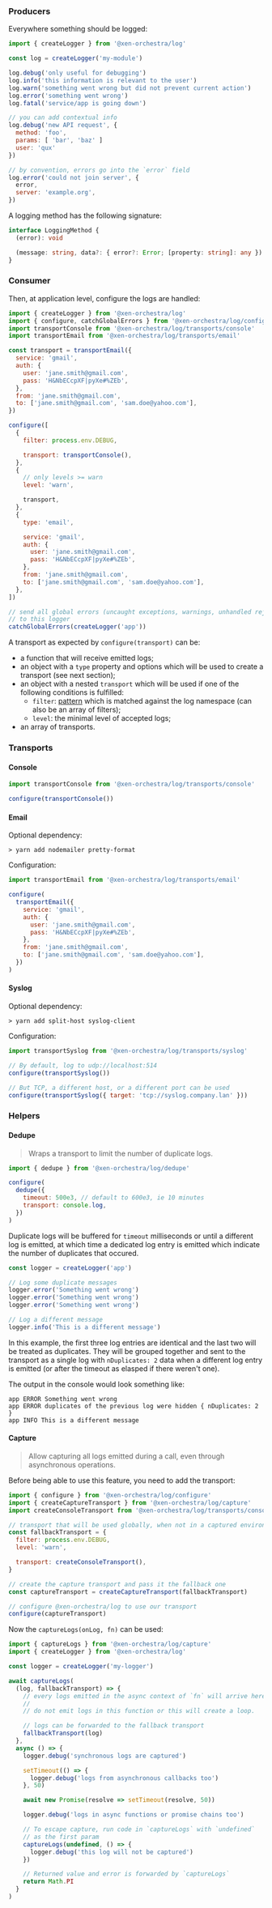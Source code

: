 ### Producers

Everywhere something should be logged:

```js
import { createLogger } from '@xen-orchestra/log'

const log = createLogger('my-module')

log.debug('only useful for debugging')
log.info('this information is relevant to the user')
log.warn('something went wrong but did not prevent current action')
log.error('something went wrong')
log.fatal('service/app is going down')

// you can add contextual info
log.debug('new API request', {
  method: 'foo',
  params: [ 'bar', 'baz' ]
  user: 'qux'
})

// by convention, errors go into the `error` field
log.error('could not join server', {
  error,
  server: 'example.org',
})
```

A logging method has the following signature:

```ts
interface LoggingMethod {
  (error): void

  (message: string, data?: { error?: Error; [property: string]: any }): void
}
```

### Consumer

Then, at application level, configure the logs are handled:

```js
import { createLogger } from '@xen-orchestra/log'
import { configure, catchGlobalErrors } from '@xen-orchestra/log/configure'
import transportConsole from '@xen-orchestra/log/transports/console'
import transportEmail from '@xen-orchestra/log/transports/email'

const transport = transportEmail({
  service: 'gmail',
  auth: {
    user: 'jane.smith@gmail.com',
    pass: 'H&NbECcpXF|pyXe#%ZEb',
  },
  from: 'jane.smith@gmail.com',
  to: ['jane.smith@gmail.com', 'sam.doe@yahoo.com'],
})

configure([
  {
    filter: process.env.DEBUG,

    transport: transportConsole(),
  },
  {
    // only levels >= warn
    level: 'warn',

    transport,
  },
  {
    type: 'email',

    service: 'gmail',
    auth: {
      user: 'jane.smith@gmail.com',
      pass: 'H&NbECcpXF|pyXe#%ZEb',
    },
    from: 'jane.smith@gmail.com',
    to: ['jane.smith@gmail.com', 'sam.doe@yahoo.com'],
  },
])

// send all global errors (uncaught exceptions, warnings, unhandled rejections)
// to this logger
catchGlobalErrors(createLogger('app'))
```

A transport as expected by `configure(transport)` can be:

- a function that will receive emitted logs;
- an object with a `type` property and options which will be used to create a transport (see next section);
- an object with a nested `transport` which will be used if one of the following conditions is fulfilled:
  - `filter`: [pattern](https://github.com/visionmedia/debug#wildcards) which is matched against the log namespace (can also be an array of filters);
  - `level`: the minimal level of accepted logs;
- an array of transports.

### Transports

#### Console

```js
import transportConsole from '@xen-orchestra/log/transports/console'

configure(transportConsole())
```

#### Email

Optional dependency:

```
> yarn add nodemailer pretty-format
```

Configuration:

```js
import transportEmail from '@xen-orchestra/log/transports/email'

configure(
  transportEmail({
    service: 'gmail',
    auth: {
      user: 'jane.smith@gmail.com',
      pass: 'H&NbECcpXF|pyXe#%ZEb',
    },
    from: 'jane.smith@gmail.com',
    to: ['jane.smith@gmail.com', 'sam.doe@yahoo.com'],
  })
)
```

#### Syslog

Optional dependency:

```
> yarn add split-host syslog-client
```

Configuration:

```js
import transportSyslog from '@xen-orchestra/log/transports/syslog'

// By default, log to udp://localhost:514
configure(transportSyslog())

// But TCP, a different host, or a different port can be used
configure(transportSyslog({ target: 'tcp://syslog.company.lan' }))
```

### Helpers

#### Dedupe

> Wraps a transport to limit the number of duplicate logs.

```js
import { dedupe } from '@xen-orchestra/log/dedupe'

configure(
  dedupe({
    timeout: 500e3, // default to 600e3, ie 10 minutes
    transport: console.log,
  })
)
```

Duplicate logs will be buffered for `timeout` milliseconds or until a different log is emitted, at which time a dedicated log entry is emitted which indicate the number of duplicates that occured.

```js
const logger = createLogger('app')

// Log some duplicate messages
logger.error('Something went wrong')
logger.error('Something went wrong')
logger.error('Something went wrong')

// Log a different message
logger.info('This is a different message')
```

In this example, the first three log entries are identical and the last two will be treated as duplicates. They will be grouped together and sent to the transport as a single log with `nDuplicates: 2` data when a different log entry is emitted (or after the timeout as elasped if there weren't one).

The output in the console would look something like:

```
app ERROR Something went wrong
app ERROR duplicates of the previous log were hidden { nDuplicates: 2 }
app INFO This is a different message
```

#### Capture

> Allow capturing all logs emitted during a call, even through asynchronous operations.

Before being able to use this feature, you need to add the transport:

```js
import { configure } from '@xen-orchestra/log/configure'
import { createCaptureTransport } from '@xen-orchestra/log/capture'
import createConsoleTransport from '@xen-orchestra/log/transports/console'

// transport that will be used globally, when not in a captured environment
const fallbackTransport = {
  filter: process.env.DEBUG,
  level: 'warn',

  transport: createConsoleTransport(),
}

// create the capture transport and pass it the fallback one
const captureTransport = createCaptureTransport(fallbackTransport)

// configure @xen-orchestra/log to use our transport
configure(captureTransport)
```

Now the `captureLogs(onLog, fn)` can be used:

```js
import { captureLogs } from '@xen-orchestra/log/capture'
import { createLogger } from '@xen-orchestra/log'

const logger = createLogger('my-logger')

await captureLogs(
  (log, fallbackTransport) => {
    // every logs emitted in the async context of `fn` will arrive here
    //
    // do not emit logs in this function or this will create a loop.

    // logs can be forwarded to the fallback transport
    fallbackTransport(log)
  },
  async () => {
    logger.debug('synchronous logs are captured')

    setTimeout(() => {
      logger.debug('logs from asynchronous callbacks too')
    }, 50)

    await new Promise(resolve => setTimeout(resolve, 50))

    logger.debug('logs in async functions or promise chains too')

    // To escape capture, run code in `captureLogs` with `undefined`
    // as the first param
    captureLogs(undefined, () => {
      logger.debug('this log will not be captured')
    })

    // Returned value and error is forwarded by `captureLogs`
    return Math.PI
  }
)
```
